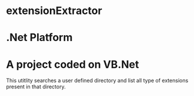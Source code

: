 # extensionExtractor
# .Net Platform
# A project coded on VB.Net
This utitlity searches a user defined directory and list all type of extensions present in that directory.
